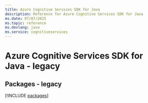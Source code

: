 ```yaml
---
title: Azure Cognitive Services SDK for Java
description: Reference for Azure Cognitive Services SDK for Java
ms.date: 07/07/2025
ms.topic: reference
ms.devlang: java
ms.service: cognitiveservices
---
```

# Azure Cognitive Services SDK for Java - legacy
## Packages - legacy
[!INCLUDE [packages](cognitive-services-index.md)]